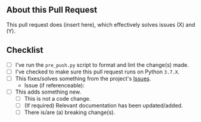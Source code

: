 ## About this Pull Request

This pull request does (insert here), which effectively solves issues (X) and (Y).

## Checklist

- [ ] I've run the `pre_push.py` script to format and lint the change(s) made.
- [ ] I've checked to make sure this pull request runs on Python `3.7.X`.
- [ ] This fixes/solves something from the project's [Issues](https://github.com/sakurazaki/discord-continued/issues).
    - Issue (if referenceable):
- [ ] This adds something new.
    - [ ] This is not a code change.
    - [ ] (If required) Relevant documentation has been updated/added.
    - [ ] There is/are (a) breaking change(s).
